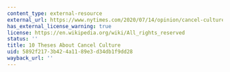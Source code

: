 ```yaml
---
content_type: external-resource
external_url: https://www.nytimes.com/2020/07/14/opinion/cancel-culture-.html
has_external_license_warning: true
license: https://en.wikipedia.org/wiki/All_rights_reserved
status: ''
title: 10 Theses About Cancel Culture
uid: 5892f217-3b42-4a11-89e3-d34db1f9dd28
wayback_url: ''
---
```

